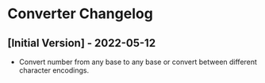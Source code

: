 # Converter Changelog

## [Initial Version] - 2022-05-12

- Convert number from any base to any base or convert between different character encodings.
